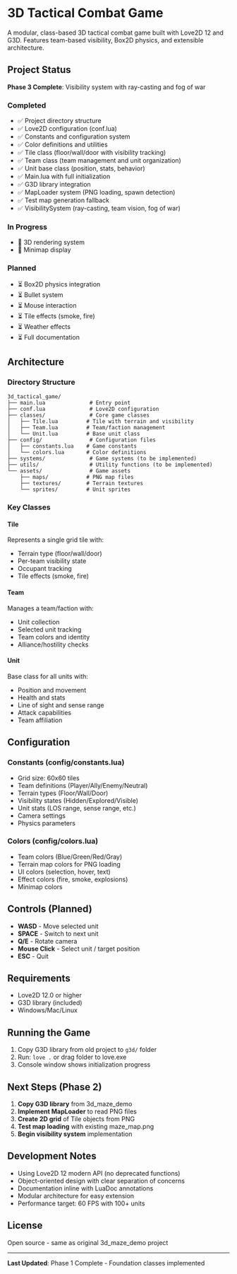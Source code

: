 # 3D Tactical Combat Game

A modular, class-based 3D tactical combat game built with Love2D 12 and G3D. Features team-based visibility, Box2D physics, and extensible architecture.

## Project Status

**Phase 3 Complete**: Visibility system with ray-casting and fog of war

### Completed
- ✅ Project directory structure
- ✅ Love2D configuration (conf.lua)
- ✅ Constants and configuration system
- ✅ Color definitions and utilities
- ✅ Tile class (floor/wall/door with visibility tracking)
- ✅ Team class (team management and unit organization)
- ✅ Unit base class (position, stats, behavior)
- ✅ Main.lua with full initialization
- ✅ G3D library integration
- ✅ MapLoader system (PNG loading, spawn detection)
- ✅ Test map generation fallback
- ✅ VisibilitySystem (ray-casting, team vision, fog of war)

### In Progress
- 🔄 3D rendering system
- 🔄 Minimap display

### Planned
- ⏳ Box2D physics integration
- ⏳ Bullet system
- ⏳ Mouse interaction
- ⏳ Tile effects (smoke, fire)
- ⏳ Weather effects
- ⏳ Full documentation

## Architecture

### Directory Structure
```
3d_tactical_game/
├── main.lua              # Entry point
├── conf.lua              # Love2D configuration
├── classes/              # Core game classes
│   ├── Tile.lua         # Tile with terrain and visibility
│   ├── Team.lua         # Team/faction management
│   └── Unit.lua         # Base unit class
├── config/               # Configuration files
│   ├── constants.lua    # Game constants
│   └── colors.lua       # Color definitions
├── systems/              # Game systems (to be implemented)
├── utils/                # Utility functions (to be implemented)
└── assets/               # Game assets
    ├── maps/            # PNG map files
    ├── textures/        # Terrain textures
    └── sprites/         # Unit sprites
```

### Key Classes

#### Tile
Represents a single grid tile with:
- Terrain type (floor/wall/door)
- Per-team visibility state
- Occupant tracking
- Tile effects (smoke, fire)

#### Team
Manages a team/faction with:
- Unit collection
- Selected unit tracking
- Team colors and identity
- Alliance/hostility checks

#### Unit
Base class for all units with:
- Position and movement
- Health and stats
- Line of sight and sense range
- Attack capabilities
- Team affiliation

## Configuration

### Constants (config/constants.lua)
- Grid size: 60x60 tiles
- Team definitions (Player/Ally/Enemy/Neutral)
- Terrain types (Floor/Wall/Door)
- Visibility states (Hidden/Explored/Visible)
- Unit stats (LOS range, sense range, etc.)
- Camera settings
- Physics parameters

### Colors (config/colors.lua)
- Team colors (Blue/Green/Red/Gray)
- Terrain map colors for PNG loading
- UI colors (selection, hover, text)
- Effect colors (fire, smoke, explosions)
- Minimap colors

## Controls (Planned)

- **WASD** - Move selected unit
- **SPACE** - Switch to next unit
- **Q/E** - Rotate camera
- **Mouse Click** - Select unit / target position
- **ESC** - Quit

## Requirements

- Love2D 12.0 or higher
- G3D library (included)
- Windows/Mac/Linux

## Running the Game

1. Copy G3D library from old project to `g3d/` folder
2. Run: `love .` or drag folder to love.exe
3. Console window shows initialization progress

## Next Steps (Phase 2)

1. **Copy G3D library** from 3d_maze_demo
2. **Implement MapLoader** to read PNG files
3. **Create 2D grid** of Tile objects from PNG
4. **Test map loading** with existing maze_map.png
5. **Begin visibility system** implementation

## Development Notes

- Using Love2D 12 modern API (no deprecated functions)
- Object-oriented design with clear separation of concerns
- Documentation inline with LuaDoc annotations
- Modular architecture for easy extension
- Performance target: 60 FPS with 100+ units

## License

Open source - same as original 3d_maze_demo project

---

**Last Updated**: Phase 1 Complete - Foundation classes implemented
